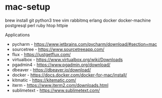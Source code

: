 # mac-setup

brew install git python3 tree vim rabbitmq erlang docker docker-machine postgresql perl ruby htop httpie

Applications
- pycharm - https://www.jetbrains.com/pycharm/download/#section=mac
- sourcetree - https://www.sourcetreeapp.com/
- flux - https://justgetflux.com/
- virtualbox - https://www.virtualbox.org/wiki/Downloads
- pgadmin4 - https://www.pgadmin.org/download/
- dbeaver - https://dbeaver.io/download/
- docker - https://docs.docker.com/docker-for-mac/install/
- kitmatic - https://kitematic.com/
- iterm - https://www.iterm2.com/downloads.html
- sublimetext - https://www.sublimetext.com/
